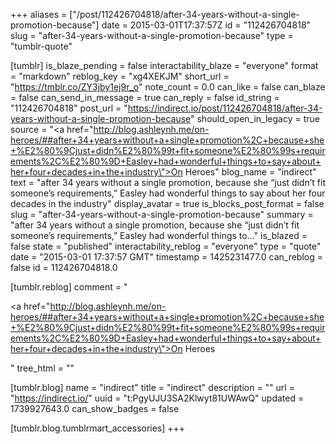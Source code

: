 +++
aliases = ["/post/112426704818/after-34-years-without-a-single-promotion-because"]
date = 2015-03-01T17:37:57Z
id = "112426704818"
slug = "after-34-years-without-a-single-promotion-because"
type = "tumblr-quote"

[tumblr]
is_blaze_pending = false
interactability_blaze = "everyone"
format = "markdown"
reblog_key = "xg4XEKJM"
short_url = "https://tmblr.co/ZY3jby1ej9r_o"
note_count = 0.0
can_like = false
can_blaze = false
can_send_in_message = true
can_reply = false
id_string = "112426704818"
post_url = "https://indirect.io/post/112426704818/after-34-years-without-a-single-promotion-because"
should_open_in_legacy = true
source = "<a href=\"http://blog.ashleynh.me/on-heroes/##after+34+years+without+a+single+promotion%2C+because+she+%E2%80%9Cjust+didn%E2%80%99t+fit+someone%E2%80%99s+requirements%2C%E2%80%9D+Easley+had+wonderful+things+to+say+about+her+four+decades+in+the+industry\">On Heroes</a>"
blog_name = "indirect"
text = "after 34 years without a single promotion, because she “just didn’t fit someone’s requirements,” Easley had wonderful things to say about her four decades in the industry"
display_avatar = true
is_blocks_post_format = false
slug = "after-34-years-without-a-single-promotion-because"
summary = "after 34 years without a single promotion, because she “just didn’t fit someone’s requirements,” Easley had wonderful things to..."
is_blazed = false
state = "published"
interactability_reblog = "everyone"
type = "quote"
date = "2015-03-01 17:37:57 GMT"
timestamp = 1425231477.0
can_reblog = false
id = 112426704818.0

[tumblr.reblog]
comment = "<p><a href=\"http://blog.ashleynh.me/on-heroes/##after+34+years+without+a+single+promotion%2C+because+she+%E2%80%9Cjust+didn%E2%80%99t+fit+someone%E2%80%99s+requirements%2C%E2%80%9D+Easley+had+wonderful+things+to+say+about+her+four+decades+in+the+industry\">On Heroes</a></p>"
tree_html = ""

[tumblr.blog]
name = "indirect"
title = "indirect"
description = ""
url = "https://indirect.io/"
uuid = "t:PgyUJU3SA2Klwyt81UWAwQ"
updated = 1739927643.0
can_show_badges = false

[tumblr.blog.tumblrmart_accessories]
+++
